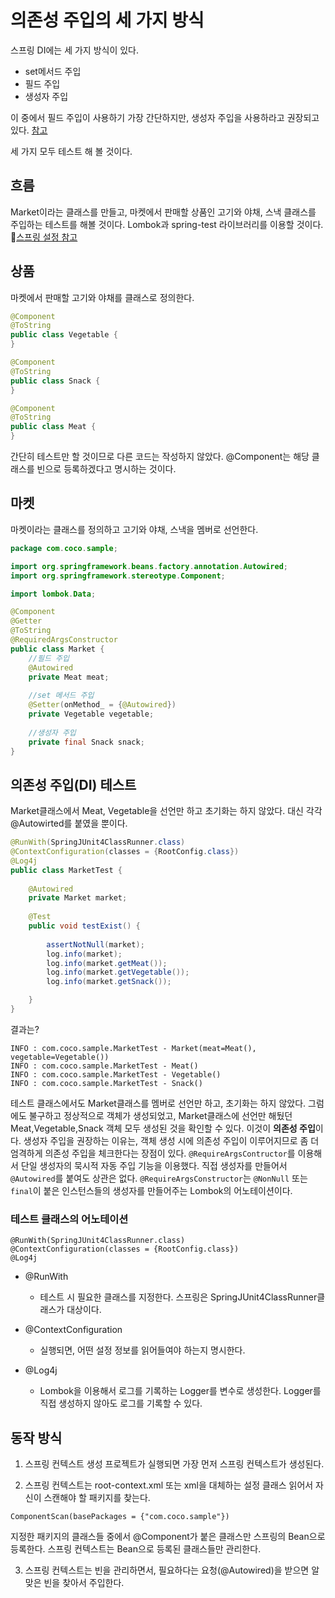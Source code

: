 # 의존성 주입의 세 가지 방식

스프링 DI에는 세 가지 방식이 있다.
- set메서드 주입
- 필드 주입
- 생성자 주입

이 중에서 필드 주입이 사용하기 가장 간단하지만, 생성자 주입을 사용하라고 권장되고 있다. [참고](https://zorba91.tistory.com/238)

세 가지 모두 테스트 해 볼 것이다.


## 흐름

Market이라는 클래스를 만들고, 마켓에서 판매할 상품인 고기와 야채, 스낵 클래스를 주입하는 테스트를 해볼 것이다. Lombok과 spring-test 라이브러리를 이용할 것이다. 📖[스프링 설정 참고](https://velog.io/@cocodori/Spring-5.0-Setting-Lombok)


## 상품

마켓에서 판매할 고기와 야채를 클래스로 정의한다.
```java
@Component
@ToString
public class Vegetable {
}

@Component
@ToString
public class Snack {
}

@Component
@ToString
public class Meat {
}

```

간단히 테스트만 할 것이므로 다른 코드는 작성하지 않았다.
@Component는 해당 클래스를 빈으로 등록하겠다고 명시하는 것이다.

## 마켓

마켓이라는 클래스를 정의하고 고기와 야채, 스낵을 멤버로 선언한다.

```java
package com.coco.sample;

import org.springframework.beans.factory.annotation.Autowired;
import org.springframework.stereotype.Component;

import lombok.Data;

@Component
@Getter
@ToString
@RequiredArgsConstructor
public class Market {
	//필드 주입
	@Autowired
	private Meat meat;
	
	//set 메서드 주입
	@Setter(onMethod_ = {@Autowired})
	private Vegetable vegetable;
	
	//생성자 주입
	private final Snack snack;
}
```

## 의존성 주입(DI) 테스트

Market클래스에서 Meat, Vegetable을 선언만 하고 초기화는 하지 않았다.
대신 각각 @Autowirted를 붙였을 뿐이다.

```java
@RunWith(SpringJUnit4ClassRunner.class)
@ContextConfiguration(classes = {RootConfig.class})
@Log4j
public class MarketTest {
	
	@Autowired
	private Market market;
	
	@Test
	public void testExist() {
		
		assertNotNull(market);
		log.info(market);
		log.info(market.getMeat());
		log.info(market.getVegetable());
		log.info(market.getSnack());

	}
}
```

결과는?

    INFO : com.coco.sample.MarketTest - Market(meat=Meat(), vegetable=Vegetable())
    INFO : com.coco.sample.MarketTest - Meat()
    INFO : com.coco.sample.MarketTest - Vegetable()
    INFO : com.coco.sample.MarketTest - Snack()


테스트 클래스에서도 Market클래스를 멤버로 선언만 하고, 초기화는 하지 않았다. 그럼에도 불구하고 정상적으로 객체가 생성되었고, Market클래스에 선언만 해뒀던 Meat,Vegetable,Snack 객체 모두 생성된 것을 확인할 수 있다. 이것이 **의존성 주입**이다.
 생성자 주입을 권장하는 이유는, 객체 생성 시에 의존성 주입이 이루어지므로 좀 더 엄격하게 의존성 주입을 체크한다는 장점이 있다.
 ```@RequireArgsContructor```를 이용해서 단일 생성자의 묵시적 자동 주입 기능을 이용했다. 직접 생성자를 만들어서 ```@Autowired```를 붙여도 상관은 없다.
 ```@RequireArgsConstructor```는 ```@NonNull``` 또는 ```final```이 붙은 인스턴스들의 생성자를 만들어주는 Lombok의 어노테이션이다.

### 테스트 클래스의 어노테이션

```
@RunWith(SpringJUnit4ClassRunner.class)
@ContextConfiguration(classes = {RootConfig.class})
@Log4j
```

- @RunWith
  - 테스트 시 필요한 클래스를 지정한다.
  스프링은 SpringJUnit4ClassRunner클래스가 대상이다.

- @ContextConfiguration
  - 실행되면, 어떤 설정 정보를 읽어들여야 하는지 명시한다.

- @Log4j 
  - Lombok을 이용해서 로그를 기록하는 Logger를 변수로 생성한다.
  Logger를 직접 생성하지 않아도 로그를 기록할 수 있다.
  
## 동작 방식

1. 스프링 컨텍스트 생성
프로젝트가 실행되면 가장 먼저 스프링 컨텍스트가 생성된다.

2. 스프링 컨텍스트는 root-context.xml 또는 xml을 대체하는 설정 클래스 읽어서 자신이 스캔해야 할 패키지를 찾는다.
  ```
 ComponentScan(basePackages = {"com.coco.sample"})
  ```
지정한 패키지의 클래스들 중에서 @Component가 붙은 클래스만 스프링의 Bean으로 등록한다.
스프링 컨텍스트는 Bean으로 등록된 클래스들만 관리한다.

3. 스프링 컨텍스트는 빈을 관리하면서, 필요하다는 요청(@Autowired)을 받으면 알맞은 빈을 찾아서 주입한다.



